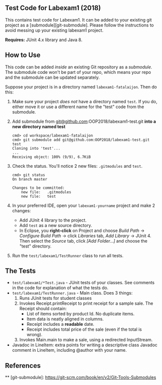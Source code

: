 ## Test Code for Labexam1 (2018)

This contains test code for Labexam1.  It can be added to your 
existing git project as a [submodule][git-submodule].  Please follow the instructions to avoid messing up your existing labexam1 project.

**Requires:** JUnit 4.x library and Java 8.

## How to Use

This code can be added *inside* an existing Git repository as a *submodule*.  The submodule code won't be part of your repo, which means your repo and the submodule can be updated separately.  

Suppose your project is in a directory named `labexam1-fatalaijon`.  Then do this:

1. Make sure your project *does not* have a directory named `test`.  If you do, either move it or use a different name for the "test" code from the submodule.

1. Add submodule from git@github.com:OOP2018/labexam1-test.git **into a new directory named test**
   ```shell
   cmd> cd workspace/labexam1-fatalaijon
   cmd> git submodule add git@github.com:OOP2018/labexam1-test.git test
   Cloning into 'test'...
   ...
   Receiving object: 100% (9/9), 6.7KiB
   ```
2. Check the status.  You'll notice 2 new files: `.gitmodules` and `test`.
   ```shell
   cmd> git status
   On branch master

   Changes to be committed:
       new file:   .gitmodules
       new file:   test
   ```
3. In your preferred IDE, open your `labexam1-yourname` project and make 2 changes:
    * Add JUnit 4 library to the project.
    * Add `test` as a new source directory.
    * In Eclipse, you **right-click** on Project and choose *Build Path* -> *Configure Build Path* -> click *Libraries* tab, *Add Library* -> JUnit 4.  Then select the *Source* tab, click *[Add Folder...]* and choose the "test" directory.
4. Run the `test/labexam1/TestRunner` class to run all tests.

## The Tests

* `test/labexam1/*Test.java` - JUnit tests of your classes.  See comments in the code for explanation of what the tests do.
* `test/labexam1/TestRunner.java` - Main class. Does 3 things:
    1. Runs JUnit tests for student classes
    2. Invokes Receipt.printReceipt to print receipt for a sample sale.  The Receipt should contain:
        * List of items sorted by product Id.  No duplicate items.
        * Item data is neatly aligned in columns.
        * Receipt includes a **readable** date.
        * Receipt includes total price of the sale (even if the total is wrong).
    3. Invokes Main.main to make a sale, using a redirected InputStream.
* Javadoc in LineItem: extra points for writing a descriptive class Javadoc comment in LineItem, including \@author with your name.


## References

** [git-submodule]: https://git-scm.com/book/en/v2/Git-Tools-Submodules

